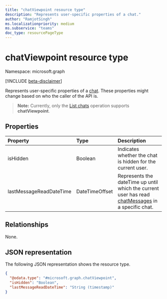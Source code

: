 ```yaml
---
title: "chatViewpoint resource type"
description: "Represents user-specific properties of a chat."
author: "RamjotSingh"
ms.localizationpriority: medium
ms.subservice: "teams"
doc_type: resourcePageType
---
```


# chatViewpoint resource type

Namespace: microsoft.graph

[!INCLUDE [beta-disclaimer](../../includes/beta-disclaimer.md)]

Represents user-specific properties of a [chat](../resources/chat.md). These properties might change based on who the caller of the API is.

> **Note:** Currently, only the [List chats](../api/chat-list.md) operation supports **chatViewpoint**.

## Properties
|Property|Type|Description|
|:---|:---|:---|
|isHidden|Boolean|Indicates whether the chat is hidden for the current user.|
|lastMessageReadDateTime|DateTimeOffset|Represents the dateTime up until which the current user has read [chatMessages](../resources/chatmessage.md) in a specific chat.|

## Relationships
None.

## JSON representation
The following JSON representation shows the resource type.
<!-- {
  "blockType": "resource",
  "@odata.type": "microsoft.graph.chatViewpoint"
}
-->
``` json
{
  "@odata.type": "#microsoft.graph.chatViewpoint",
  "isHidden": "Boolean",
  "lastMessageReadDateTime": "String (timestamp)"
}
```

